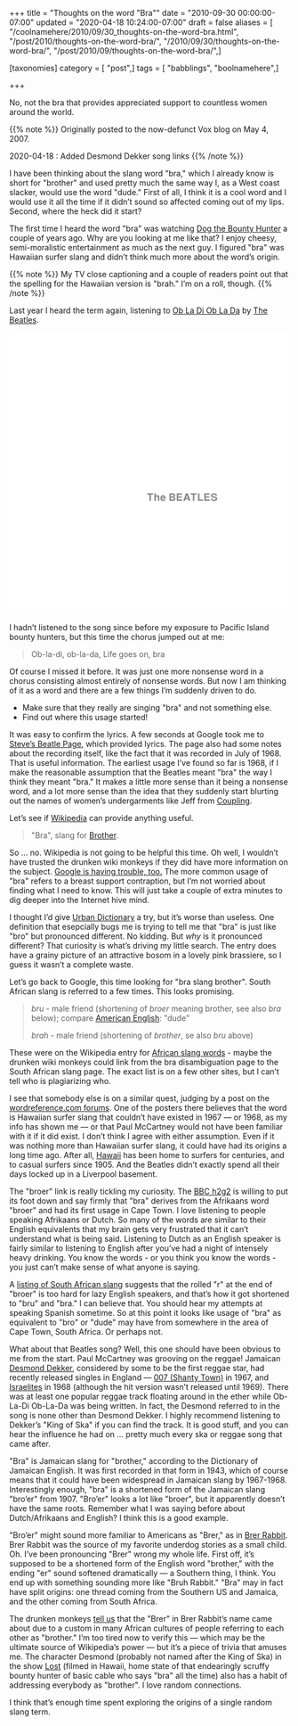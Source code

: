 +++
title = "Thoughts on the word \"Bra\""
date = "2010-09-30 00:00:00-07:00"
updated = "2020-04-18 10:24:00-07:00"
draft = false
aliases = [ "/coolnamehere/2010/09/30_thoughts-on-the-word-bra.html", "/post/2010/thoughts-on-the-word-bra/", "/2010/09/30/thoughts-on-the-word-bra/", "/post/2010/09/thoughts-on-the-word-bra/",]

[taxonomies]
category = [ "post",]
tags = [ "babblings", "boolnamehere",]

+++

No, not the bra that provides appreciated support to countless women
around the world.

{{% note %}}
Originally posted to the now-defunct Vox blog on May 4, 2007.

2020-04-18
: Added Desmond Dekker song links
{{% /note %}}

I have been thinking about the slang word "bra," which I already know is
short for "brother" and used pretty much the same way I, as a West coast
slacker, would use the word "dude." First of all, I think it is a cool
word and I would use it all the time if it didn’t sound so affected
coming out of my lips. Second, where the heck did it start?

The first time I heard the word "bra" was watching [Dog the Bounty
Hunter](http://www.dogthebountyhunter.com) a couple of years ago. Why
are you looking at me like that? I enjoy cheesy, semi-moralistic
entertainment as much as the next guy. I figured "bra" was Hawaiian
surfer slang and didn’t think much more about the word’s origin.

{{% note %}}
My TV close captioning and a couple of readers point out that the
spelling for the Hawaiian version is "brah." I’m on a roll, though.
{{% /note %}}

Last year I heard the term again, listening to [Ob La Di Ob La
Da](https://song.link/i/1441133613) by [The
Beatles](http://www.beatles.com).

![Pause for music](beatles-white-album.png "Pause for music")

I hadn’t listened to the song since before my exposure to Pacific Island
bounty hunters, but this time the chorus jumped out at me:

> Ob-la-di, ob-la-da,
> Life goes on, bra

Of course I missed it before. It was just one more nonsense word in a
chorus consisting almost entirely of nonsense words. But now I am
thinking of it as a word and there are a few things I’m suddenly driven
to do.

- Make sure that they really are singing "bra" and not something else.
- Find out where this usage started\!

It was easy to confirm the lyrics. A few seconds at Google took me to
[Steve’s Beatle
Page](http://www.stevesbeatles.com/songs/ob_la_di_ob_la_da.asp), which
provided lyrics. The page also had some notes about the recording
itself, like the fact that it was recorded in July of 1968. That is
useful information. The earliest usage I’ve found so far is 1968, if I
make the reasonable assumption that the Beatles meant "bra" the way I
think they meant "bra." It makes a little more sense than it being a
nonsense word, and a lot more sense than the idea that they suddenly
start blurting out the names of women’s undergarments like Jeff from
[Coupling](http://www.imdb.com/title/tt0237123).

Let’s see if [Wikipedia](http://en.wikipedia.org/wiki/Bra) can provide
anything useful.

> "Bra", slang for [Brother](http://en.wikipedia.org/wiki/Brother).

So … no. Wikipedia is not going to be helpful this time. Oh well, I
wouldn’t have trusted the drunken wiki monkeys if they did have more
information on the subject. [Google is having trouble,
too.](http://www.google.com/search?q=define:bra) The more common usage
of "bra" refers to a breast support contraption, but I’m not worried
about finding what I need to know. This will just take a couple of extra
minutes to dig deeper into the Internet hive mind.

I thought I’d give [Urban Dictionary](http://www.urbandictionary.com) a
try, but it’s worse than useless. One definition that esepcially bugs me
is trying to tell me that "bra" is just like "bro" but pronounced
different. No kidding. But *why* is it pronounced different? That
curiosity is what’s driving my little search. The entry does have a
grainy picture of an attractive bosom in a lovely pink brassiere, so I
guess it wasn’t a complete waste.

Let’s go back to Google, this time looking for "bra slang brother".
South African slang is referred to a few times. This looks promising.

> *bru* - male friend (shortening of *broer* meaning brother, see also
> *bra* below); compare [American
> English](http://en.wikipedia.org/wiki/American_English): "dude"
>
> *brah* - male friend (shortening of *brother*, se also *bru* above)

These were on the Wikipedia entry for [African slang
words](http://en.wikipedia.org/wiki/List_of_South_African_slang_words) -
maybe the drunken wiki monkeys could link from the bra disambiguation
page to the South African slang page. The exact list is on a few other
sites, but I can’t tell who is plagiarizing who.

I see that somebody else is on a similar quest, judging by a post on the
[wordreference.com
forums](http://forum.wordreference.com/showthread.php?t=481406). One of
the posters there believes that the word is Hawaiian surfer slang that
couldn’t have existed in 1967 — or 1968, as my info has shown me — or
that Paul McCartney would not have been familiar with it if it did
exist. I don’t think I agree with either assumption. Even if it was
nothing more than Hawaiian surfer slang, it could have had its origins a
long time ago. After all, [Hawaii](http://www.coffeetimes.com/surf.htm)
has been home to surfers for centuries, and to casual surfers since
1905. And the Beatles didn’t exactly spend all their days locked up in a
Liverpool basement.

The "broer" link is really tickling my curiosity. The [BBC
h2g2](http://www.bbc.co.uk/dna/h2g2/A4351402) is willing to put its foot
down and say firmly that "bra" derives from the Afrikaans word "broer"
and had its first usage in Cape Town. I love listening to people
speaking Afrikaans or Dutch. So many of the words are similar to their
English equivalents that my brain gets very frustrated that it can’t
understand what is being said. Listening to Dutch as an English speaker
is fairly similar to listening to English after you’ve had a night of
intensely heavy drinking. You know the words - or you think you know the
words - you just can’t make sense of what anyone is saying.

A [listing of South African
slang](https://web.archive.org/web/20071212030749/http://www.wavescape.co.za/bot_bar/surfrikan/slang.html)
suggests that the rolled "r" at the end of "broer" is too hard for lazy
English speakers, and that’s how it got shortened to "bru" and "bra." I
can believe that. You should hear my attempts at speaking Spanish
sometime. So at this point it looks like usage of "bra" as equivalent to
"bro" or "dude" may have from somewhere in the area of Cape Town, South
Africa. Or perhaps not.

What about that Beatles song? Well, this one should have been obvious to
me from the start. Paul McCartney was grooving on the reggae\! Jamaican
[Desmond Dekker](http://www.desmonddekker.com/), considered by some to
be the first reggae star, had recently released singles in England —
[007 (Shanty Town)](https://song.link/i/1147768992) in 1967, and
[Israelites](https://song.link/i/1147769697) in 1968 (although the hit
version wasn’t released until 1969). There was at least one popular
reggae track floating around in the ether while Ob-La-Di Ob-La-Da was
being written. In fact, the Desmond referred to in the song is none
other than Desmond Dekker. I highly recommend listening to Dekker’s
"King of Ska" if you can find the track. It is good stuff, and you can
hear the influence he had on … pretty much every ska or reggae song
that came after.

"Bra" is Jamaican slang for "brother," according to the Dictionary of
Jamaican English. It was first recorded in that form in 1943, which of
course means that it could have been widespread in Jamaican slang by
1967-1968. Interestingly enough, "bra" is a shortened form of the
Jamaican slang "bro’er" from 1907. "Bro’er" looks a lot like "broer",
but it apparently doesn’t have the same roots. Remember what I was
saying before about Dutch/Afrikaans and English? I think this is a good
example.

"Bro’er" might sound more familiar to Americans as "Brer," as in [Brer
Rabbit](http://www.americanfolklore.net/brer-rabbit.html). Brer Rabbit
was the source of my favorite underdog stories as a small child. Oh.
I’ve been pronouncing "Brer" wrong my whole life. First off, it’s
supposed to be a shortened form of the English word "brother," with the
ending "er" sound softened dramatically — a Southern thing, I think. You
end up with something sounding more like "Bruh Rabbit." "Bra" may in
fact have split origins: one thread coming from the Southern US and
Jamaica, and the other coming from South Africa.

The drunken monkeys [tell
us](http://en.wikipedia.org/wiki/Br%27er_Rabbit) that the "Brer" in Brer
Rabbit’s name came about due to a custom in many African cultures of
people referring to each other as "brother." I’m too tired now to verify
this — which may be the ultimate source of Wikipedia’s power — but it’s
a piece of trivia that amuses me. The character Desmond (probably not
named after the King of Ska) in the show
[Lost](http://www.losttvshow.org) (filmed in Hawaii, home state of that
endearingly scruffy bounty hunter of basic cable who says "bra" all the
time) also has a habit of addressing everybody as "brother". I love
random connections.

I think that’s enough time spent exploring the origins of a single
random slang term.